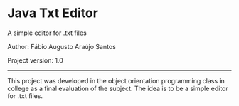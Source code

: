 # Java Txt Editor
A simple editor for .txt files

Author: Fábio Augusto Araújo Santos

Project version: 1.0

---

This project was developed in the object orientation programming class in college as a final evaluation of the subject.
The idea is to be a simple editor for .txt files.
